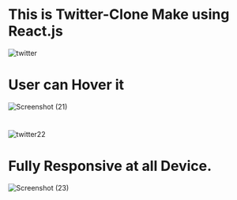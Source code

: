 


# This is Twitter-Clone Make using React.js

![twitter](https://user-images.githubusercontent.com/79249131/124750850-96c18580-df43-11eb-95a3-5bf375174457.png)

# User can Hover it

![Screenshot (21)](https://user-images.githubusercontent.com/79249131/124750397-07b46d80-df43-11eb-9c0a-1d3e57fb78bf.png)

# #

![twitter22](https://user-images.githubusercontent.com/79249131/124750857-9aeda300-df43-11eb-8b9a-6b379702c60a.png)


# Fully Responsive at all Device.

![Screenshot (23)](https://user-images.githubusercontent.com/79249131/124750444-1864e380-df43-11eb-8dd8-1a1efe7fd868.png)

